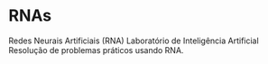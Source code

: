 # RNAs
Redes Neurais Artificiais (RNA)
Laboratório de Inteligência Artificial
Resolução de problemas práticos usando RNA.
